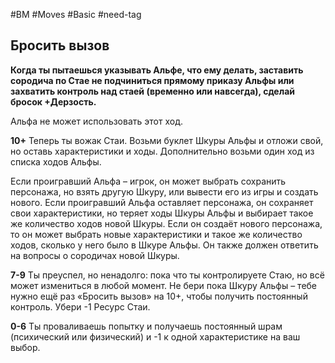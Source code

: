 #BM  #Moves #Basic #need-tag
## Бросить вызов  
**Когда ты пытаешься указывать Альфе, что ему делать,  заставить сородича по Стае не подчиниться прямому  приказу Альфы или захватить контроль над стаей  (временно или навсегда), сделай бросок +Дерзость.**  

Альфа не может использовать этот ход.  

**10+** Теперь ты вожак Стаи. Возьми буклет Шкуры Альфы и  отложи свой, но оставь характеристики и ходы.  Дополнительно возьми один ход из списка ходов Альфы.  

Если проигравший Альфа – игрок, он может выбрать  сохранить персонажа, но взять другую Шкуру, или вывести  его из игры и создать нового. Если проигравший Альфа  оставляет персонажа, он сохраняет свои характеристики, но  теряет ходы Шкуры Альфы и выбирает такое же количество  ходов новой Шкуры. Если он создаёт нового персонажа, то  он может выбрать новые характеристики и такое же  количество ходов, сколько у него было в Шкуре Альфы. Он  также должен ответить на вопросы о сородичах новой  Шкуры.  

**7-9** Ты преуспел, но ненадолго: пока что ты контролируете  Стаю, но всё может измениться в любой момент. Не бери  пока Шкуру Альфы – тебе нужно ещё раз «Бросить вызов»  на 10+, чтобы получить постоянный контроль. Убери -1  Ресурс Стаи.  

**0-6** Ты проваливаешь попытку и получаешь постоянный  шрам (психический или физический) и -1 к одной  характеристике на ваш выбор. 